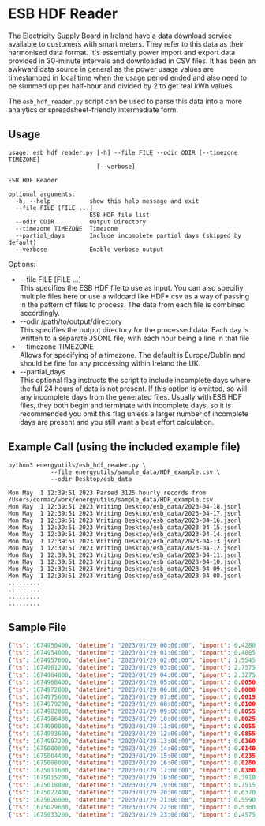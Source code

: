 # ESB HDF Reader

The Electricity Supply Board in Ireland have a data download service available to customers with smart meters. They refer to this data as their harmonised data format. It's essentially power import and export data provided in 30-minute intervals and downloaded in CSV files. It has been an awkward data source in general as the power usage values are timestamped in local time when the usage period ended and also need to be summed up per half-hour and divided by 2 to get real kWh values.

The ```esb_hdf_reader.py``` script can be used to parse this data into a more analytics or spreadsheet-friendly intermediate form. 

## Usage
```
usage: esb_hdf_reader.py [-h] --file FILE --odir ODIR [--timezone TIMEZONE]
                         [--verbose]

ESB HDF Reader

optional arguments:
  -h, --help           show this help message and exit
  --file FILE [FILE ...]
                       ESB HDF file list
  --odir ODIR          Output Directory
  --timezone TIMEZONE  Timezone
  --partial_days       Include incomplete partial days (skipped by default)
  --verbose            Enable verbose output
```

Options:
* --file FILE [FILE ...]  
This specifies the ESB HDF file to use as input. You can also specifiy multiple files here or use a wildcard like HDF*.csv as a way of passing in the pattern of files to process. The data from each file is combined accordingly. 
* --odir /path/to/output/directory  
This specifies the output directory for the processed data. Each day is written to a separate JSONL file, with each hour being a line in that file
* --timezone TIMEZONE  
Allows for specifying of a timezone. The default is Europe/Dublin and should be fine for any processing within Ireland the UK. 
* --partial_days  
This optional flag instructs the script to include incomplete days where the full 24 hours of data is not present. If this option is omitted, so will any incomplete days from the generated files. Usually with ESB HDF files, they both begin and terminate with incomplete days, so it is recommended you omit this flag unless a larger number of incomplete days are present and you still want a best effort calculation.

## Example Call (using the included example file)
```
python3 energyutils/esb_hdf_reader.py \
            --file energyutils/sample_data/HDF_example.csv \
            --odir Desktop/esb_data

Mon May  1 12:39:51 2023 Parsed 3125 hourly records from /Users/cormac/work/energyutils/sample_data/HDF_example.csv
Mon May  1 12:39:51 2023 Writing Desktop/esb_data/2023-04-18.jsonl
Mon May  1 12:39:51 2023 Writing Desktop/esb_data/2023-04-17.jsonl
Mon May  1 12:39:51 2023 Writing Desktop/esb_data/2023-04-16.jsonl
Mon May  1 12:39:51 2023 Writing Desktop/esb_data/2023-04-15.jsonl
Mon May  1 12:39:51 2023 Writing Desktop/esb_data/2023-04-14.jsonl
Mon May  1 12:39:51 2023 Writing Desktop/esb_data/2023-04-13.jsonl
Mon May  1 12:39:51 2023 Writing Desktop/esb_data/2023-04-12.jsonl
Mon May  1 12:39:51 2023 Writing Desktop/esb_data/2023-04-11.jsonl
Mon May  1 12:39:51 2023 Writing Desktop/esb_data/2023-04-10.jsonl
Mon May  1 12:39:51 2023 Writing Desktop/esb_data/2023-04-09.jsonl
Mon May  1 12:39:51 2023 Writing Desktop/esb_data/2023-04-08.jsonl
.........
.........
.........
.........

```

## Sample File
```json
{"ts": 1674950400, "datetime": "2023/01/29 00:00:00", "import": 0.4280, "export": 0.0000, "hour": 0, "day": "2023-01-29", "month": "2023-01", "year": "2023", "weekday": "7 Sun", "week": "2023-04"}
{"ts": 1674954000, "datetime": "2023/01/29 01:00:00", "import": 0.4085, "export": 0.0000, "hour": 1, "day": "2023-01-29", "month": "2023-01", "year": "2023", "weekday": "7 Sun", "week": "2023-04"}
{"ts": 1674957600, "datetime": "2023/01/29 02:00:00", "import": 1.5545, "export": 0.0000, "hour": 2, "day": "2023-01-29", "month": "2023-01", "year": "2023", "weekday": "7 Sun", "week": "2023-04"}
{"ts": 1674961200, "datetime": "2023/01/29 03:00:00", "import": 2.7575, "export": 0.0000, "hour": 3, "day": "2023-01-29", "month": "2023-01", "year": "2023", "weekday": "7 Sun", "week": "2023-04"}
{"ts": 1674964800, "datetime": "2023/01/29 04:00:00", "import": 2.3275, "export": 0.0000, "hour": 4, "day": "2023-01-29", "month": "2023-01", "year": "2023", "weekday": "7 Sun", "week": "2023-04"}
{"ts": 1674968400, "datetime": "2023/01/29 05:00:00", "import": 0.0050, "export": 0.0000, "hour": 5, "day": "2023-01-29", "month": "2023-01", "year": "2023", "weekday": "7 Sun", "week": "2023-04"}
{"ts": 1674972000, "datetime": "2023/01/29 06:00:00", "import": 0.0000, "export": 0.0005, "hour": 6, "day": "2023-01-29", "month": "2023-01", "year": "2023", "weekday": "7 Sun", "week": "2023-04"}
{"ts": 1674975600, "datetime": "2023/01/29 07:00:00", "import": 0.0015, "export": 0.0010, "hour": 7, "day": "2023-01-29", "month": "2023-01", "year": "2023", "weekday": "7 Sun", "week": "2023-04"}
{"ts": 1674979200, "datetime": "2023/01/29 08:00:00", "import": 0.0100, "export": 0.0005, "hour": 8, "day": "2023-01-29", "month": "2023-01", "year": "2023", "weekday": "7 Sun", "week": "2023-04"}
{"ts": 1674982800, "datetime": "2023/01/29 09:00:00", "import": 0.0055, "export": 0.0035, "hour": 9, "day": "2023-01-29", "month": "2023-01", "year": "2023", "weekday": "7 Sun", "week": "2023-04"}
{"ts": 1674986400, "datetime": "2023/01/29 10:00:00", "import": 0.0025, "export": 0.0015, "hour": 10, "day": "2023-01-29", "month": "2023-01", "year": "2023", "weekday": "7 Sun", "week": "2023-04"}
{"ts": 1674990000, "datetime": "2023/01/29 11:00:00", "import": 0.0055, "export": 0.0060, "hour": 11, "day": "2023-01-29", "month": "2023-01", "year": "2023", "weekday": "7 Sun", "week": "2023-04"}
{"ts": 1674993600, "datetime": "2023/01/29 12:00:00", "import": 0.0855, "export": 0.0345, "hour": 12, "day": "2023-01-29", "month": "2023-01", "year": "2023", "weekday": "7 Sun", "week": "2023-04"}
{"ts": 1674997200, "datetime": "2023/01/29 13:00:00", "import": 0.0360, "export": 0.0290, "hour": 13, "day": "2023-01-29", "month": "2023-01", "year": "2023", "weekday": "7 Sun", "week": "2023-04"}
{"ts": 1675000800, "datetime": "2023/01/29 14:00:00", "import": 0.0140, "export": 0.0100, "hour": 14, "day": "2023-01-29", "month": "2023-01", "year": "2023", "weekday": "7 Sun", "week": "2023-04"}
{"ts": 1675004400, "datetime": "2023/01/29 15:00:00", "import": 0.0235, "export": 0.0080, "hour": 15, "day": "2023-01-29", "month": "2023-01", "year": "2023", "weekday": "7 Sun", "week": "2023-04"}
{"ts": 1675008000, "datetime": "2023/01/29 16:00:00", "import": 0.0280, "export": 0.0175, "hour": 16, "day": "2023-01-29", "month": "2023-01", "year": "2023", "weekday": "7 Sun", "week": "2023-04"}
{"ts": 1675011600, "datetime": "2023/01/29 17:00:00", "import": 0.0380, "export": 0.0045, "hour": 17, "day": "2023-01-29", "month": "2023-01", "year": "2023", "weekday": "7 Sun", "week": "2023-04"}
{"ts": 1675015200, "datetime": "2023/01/29 18:00:00", "import": 0.3910, "export": 0.0505, "hour": 18, "day": "2023-01-29", "month": "2023-01", "year": "2023", "weekday": "7 Sun", "week": "2023-04"}
{"ts": 1675018800, "datetime": "2023/01/29 19:00:00", "import": 0.7515, "export": 0.0000, "hour": 19, "day": "2023-01-29", "month": "2023-01", "year": "2023", "weekday": "7 Sun", "week": "2023-04"}
{"ts": 1675022400, "datetime": "2023/01/29 20:00:00", "import": 0.6370, "export": 0.0000, "hour": 20, "day": "2023-01-29", "month": "2023-01", "year": "2023", "weekday": "7 Sun", "week": "2023-04"}
{"ts": 1675026000, "datetime": "2023/01/29 21:00:00", "import": 0.5590, "export": 0.0000, "hour": 21, "day": "2023-01-29", "month": "2023-01", "year": "2023", "weekday": "7 Sun", "week": "2023-04"}
{"ts": 1675029600, "datetime": "2023/01/29 22:00:00", "import": 0.5300, "export": 0.0000, "hour": 22, "day": "2023-01-29", "month": "2023-01", "year": "2023", "weekday": "7 Sun", "week": "2023-04"}
{"ts": 1675033200, "datetime": "2023/01/29 23:00:00", "import": 0.4575, "export": 0.0000, "hour": 23, "day": "2023-01-29", "month": "2023-01", "year": "2023", "weekday": "7 Sun", "week": "2023-04"}
```
